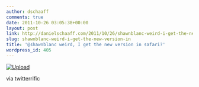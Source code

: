```yaml
---
author: dschaaff
comments: true
date: 2011-10-26 03:05:38+00:00
layout: post
link: http://danielschaaff.com/2011/10/26/shawnblanc-weird-i-get-the-new-version-in/
slug: shawnblanc-weird-i-get-the-new-version-in
title: '@shawnblanc weird, I get the new version in safari?'
wordpress_id: 405
---
```


[![Upload](http://getfile4.posterous.com/getfile/files.posterous.com/danielschaaff/kBEBbFhcFFlcotmfdGzqmjGkcgdGekDhjqFjFpgaIDrIqJlhsiHpvhaFzftA/upload.jpg.scaled500.jpg)](http://getfile7.posterous.com/getfile/files.posterous.com/danielschaaff/kBEBbFhcFFlcotmfdGzqmjGkcgdGekDhjqFjFpgaIDrIqJlhsiHpvhaFzftA/upload.jpg.scaled1000.jpg)

  

via twitterrific
